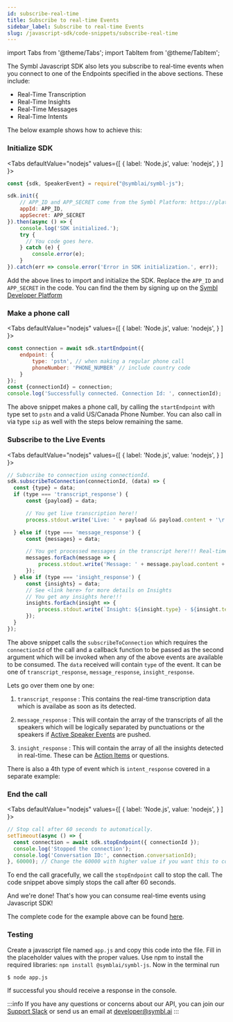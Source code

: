 ```yaml
---
id: subscribe-real-time
title: Subscribe to real-time Events
sidebar_label: Subscribe to real-time Events
slug: /javascript-sdk/code-snippets/subscribe-real-time
---
```

import Tabs from '@theme/Tabs';
import TabItem from '@theme/TabItem';

The Symbl Javascript SDK also lets you subscribe to real-time events when you connect to one of the Endpoints specified in the above sections. These include:

* Real-Time Transcription
* Real-Time Insights
* Real-Time Messages
* Real-Time Intents

The below example shows how to achieve this:

### Initialize SDK

<Tabs
  defaultValue="nodejs"
  values={[
    { label: 'Node.js', value: 'nodejs', }
  ]
}>

<TabItem value="nodejs">

```js
const {sdk, SpeakerEvent} = require("@symblai/symbl-js");

sdk.init({
    // APP_ID and APP_SECRET come from the Symbl Platform: https://platform.symbl.ai
    appId: APP_ID,
    appSecret: APP_SECRET
}).then(async () => {
    console.log('SDK initialized.');
    try {
      // You code goes here.
    } catch (e) {
        console.error(e);
    }
}).catch(err => console.error('Error in SDK initialization.', err));
```
</TabItem>
<TabItem value="curl">
</TabItem>
</Tabs>

Add the above lines to import and initialize the SDK. Replace the `APP_ID` and `APP_SECRET` in the code.
You can find the them by signing up on the [Symbl Developer Platform](https://platform.symbl.ai)

### Make a phone call

<Tabs
  defaultValue="nodejs"
  values={[
    { label: 'Node.js', value: 'nodejs', }
  ]
}>

<TabItem value="nodejs">

```js
const connection = await sdk.startEndpoint({
    endpoint: {
        type: 'pstn', // when making a regular phone call
        phoneNumber: 'PHONE_NUMBER' // include country code
    }
});
const {connectionId} = connection;
console.log('Successfully connected. Connection Id: ', connectionId);

```
</TabItem>
<TabItem value="curl">
</TabItem>
</Tabs>


The above snippet makes a phone call, by calling the `startEndpoint` with type set to `pstn` and a valid US/Canada Phone Number.
You can also call in via type `sip` as well with the steps below remaining the same.

### Subscribe to the Live Events

<Tabs
  defaultValue="nodejs"
  values={[
    { label: 'Node.js', value: 'nodejs', }
  ]
}>

<TabItem value="nodejs">

```js
// Subscribe to connection using connectionId.
sdk.subscribeToConnection(connectionId, (data) => {
  const {type} = data;
  if (type === 'transcript_response') {
      const {payload} = data;

      // You get live transcription here!!
      process.stdout.write('Live: ' + payload && payload.content + '\r');

  } else if (type === 'message_response') {
      const {messages} = data;

      // You get processed messages in the transcript here!!! Real-time but not live! :)
      messages.forEach(message => {
          process.stdout.write('Message: ' + message.payload.content + '\n');
      });
  } else if (type === 'insight_response') {
      const {insights} = data;
      // See <link here> for more details on Insights
      // You get any insights here!!!
      insights.forEach(insight => {
          process.stdout.write(`Insight: ${insight.type} - ${insight.text} \n\n`);
      });
  }
});
```
</TabItem>
<TabItem value="curl">
</TabItem>
</Tabs>

The above snippet calls the `subscribeToConnection` which requires the `connectionId` of the call and a callback function to be passed as the second argument which will be invoked when any of the above events are available to be consumed.
The `data` received will contain `type` of the event. It can be one of `transcript_response`, `message_response`, `insight_response`.

Lets go over them one by one:

1. `transcript_response` : This contains the real-time transcription data which is availabe as soon as its detected.

2. `message_response` : This will contain the array of the transcripts of all the speakers which will be logically separated by punctuations or the speakers if [Active Speaker Events](/docs/javascript-sdk/code-snippets/active-speaker-events) are pushed.

3. `insight_response` : This will contain the array of all the insights detected in real-time. These can be [Action Items](/docs/conversation-api/action-items) or questions.

There is also a 4th type of event which is `intent_response` covered in a separate example:

### End the call

<Tabs
  defaultValue="nodejs"
  values={[
    { label: 'Node.js', value: 'nodejs', }
  ]
}>

<TabItem value="nodejs">

```js
// Stop call after 60 seconds to automatically.
setTimeout(async () => {
  const connection = await sdk.stopEndpoint({ connectionId });
  console.log('Stopped the connection');
  console.log('Conversation ID:', connection.conversationId);
}, 60000); // Change the 60000 with higher value if you want this to continue for more time.
```
</TabItem>
<TabItem value="curl">
</TabItem>
</Tabs>

To end the call gracefully, we call the `stopEndpoint` call to stop the call.
The code snippet above simply stops the call after 60 seconds.

And we're done! That's how you can consume real-time events using Javascript SDK!

The complete code for the example above can be found [here](https://github.com/symblai/getting-started-samples/tree/master/tutorials/node/live-transcript-phone-call).

### Testing

Create a javascript file named `app.js` and copy this code into the file. Fill in the placeholder values with the proper values. Use npm to install the required libraries: `npm install @symblai/symbl-js`. Now in the terminal run

```bash
$ node app.js
```

If successful you should receive a response in the console.

:::info
If you have any questions or concerns about our API, you can join our [Support Slack](https://join.slack.com/t/symbldotai/shared_invite/zt-4sic2s11-D3x496pll8UHSJ89cm78CA) or send us an email at [developer@symbl.ai](mailto:developer@symbl.ai)
:::

